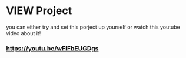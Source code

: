 # VIEW Project

you can either try and set this porject up yourself or watch this youtube video about it!

### https://youtu.be/wFIFbEUGDgs
